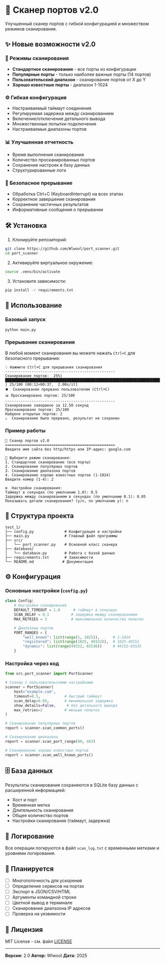 # 🚀 Сканер портов v2.0

Улучшенный сканер портов с гибкой конфигурацией и множеством режимов сканирования.

## ✨ Новые возможности v2.0

### 🎯 **Режимы сканирования**
- **Стандартное сканирование** - все порты из конфигурации
- **Популярные порты** - только наиболее важные порты (14 портов)
- **Пользовательский диапазон** - сканирование портов от X до Y
- **Хорошо известные порты** - диапазон 1-1024

### ⚙️ **Гибкая конфигурация**
- Настраиваемый таймаут соединения
- Регулируемая задержка между сканированием
- Включение/отключение детального вывода
- Множественные попытки подключения
- Настраиваемые диапазоны портов

### 📊 **Улучшенная отчетность**
- Время выполнения сканирования
- Количество просканированных портов
- Сохранение настроек в базу данных
- Структурированные логи

### 🛑 **Безопасное прерывание**
- Обработка Ctrl+C (KeyboardInterrupt) на всех этапах
- Корректное завершение сканирования
- Сохранение частичных результатов
- Информативные сообщения о прерывании

## 🛠️ Установка

1. Клонируйте репозиторий:
```bash
git clone https://github.com/Wlwool/port_scanner.git
cd port_scanner
```

2. Активируйте виртуальное окружение:
```bash
source .venv/bin/activate
```

3. Установите зависимости:
```bash
pip install -r requirements.txt
```

## 🚀 Использование

### Базовый запуск
```bash
python main.py
```

### Прерывание сканирования
В любой момент сканирования вы можете нажать `Ctrl+C` для безопасного прерывания:

```
💡 Нажмите Ctrl+C для прерывания сканирования
--------------------------------------------------
Сканирование портов:  25%|███████████████████████████████████████████████████████████████████████████████████████████████████████████████████████████████████████████████████████████▏   | 25/100 [00:12<00:37,  2.00s/it]
⏹️  Сканирование прервано пользователем (Ctrl+C)
📊 Просканировано портов: 25/100
--------------------------------------------------
Сканирование завершено за 12.50 секунд
Просканировано портов: 25/100
Найдено открытых портов: 2
⚠️  Сканирование было прервано, результат не сохранен
```

### Пример работы
```
🚀 Сканер портов v2.0
==================================================
Введите имя сайта без http/https или IP-адрес: google.com

🎯 Выберите режим сканирования:
1. Стандартное сканирование (все порты)
2. Сканирование популярных портов
3. Сканирование диапазона портов
4. Сканирование хорошо известных портов (1-1024)
Введите номер (1-4): 2

⚙️  Настройки сканирования:
Таймаут в секундах (по умолчанию 1.0): 0.5
Задержка между сканированием в секундах (по умолчанию 0.1): 0.05
Показывать детали сканирования? (y/n, по умолчанию y): n
```

## 📁 Структура проекта

```
test_1/
├── config.py              # Конфигурация и настройки
├── main.py                # Главный файл программы
├── src/
│   └── port_scanner.py    # Основной класс сканера
├── database/
│   └── database.py        # Работа с базой данных
├── requirements.txt       # Зависимости
└── README.md             # Документация
```

## ⚙️ Конфигурация

### Основные настройки (`config.py`)

```python
class Config:
    # Настройки сканирования
    DEFAULT_TIMEOUT = 1.0      # таймаут в секундах
    SCAN_DELAY = 0.1          # задержка между сканированием
    MAX_RETRIES = 3           # максимальное количество попыток

    # Диапазоны портов
    PORT_RANGES = {
        "well_known": list(range(1, 1025)),      # 1-1024
        "registered": list(range(1025, 49152)),  # 1025-49151
        "dynamic": list(range(49152, 65536))     # 49152-65535
    }
```

### Настройка через код

```python
from src.port_scanner import PortScanner

# Сканер с пользовательскими настройками
scanner = PortScanner(
    host="example.com",
    timeout=0.5,           # быстрый таймаут
    scan_delay=0.05,       # минимальная задержка
    show_details=False,     # без детального вывода
    max_retries=2          # меньше попыток
)

# Сканирование популярных портов
report = scanner.scan_common_ports()

# Сканирование диапазона
report = scanner.scan_port_range(80, 443)

# Сканирование хорошо известных портов
report = scanner.scan_well_known_ports()
```

## 🗄️ База данных

Результаты сканирования сохраняются в SQLite базу данных с расширенной информацией:

- Хост и порт
- Временная метка
- Длительность сканирования
- Общее количество портов
- Настройки сканирования (таймаут, задержка)

## 📝 Логирование

Все операции логируются в файл `scan_log.txt` с временными метками и уровнями логирования.

## 🔧 Планируется

- [ ] Многопоточность для ускорения
- [ ] Определение сервисов на портах
- [ ] Экспорт в JSON/CSV/HTML
- [ ] Аргументы командной строки
- [ ] Цветной вывод в терминале
- [ ] Сканирование диапазона IP адресов
- [ ] Проверка на уязвимости

## 📄 Лицензия

MIT License - см. файл [LICENSE](LICENSE)

---

**Версия:** 2.0
**Автор:** Wlwool
**Дата:** 2025

